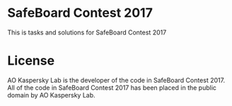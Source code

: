 SafeBoard Contest 2017
=====================
This is tasks and solutions for SafeBoard Contest 2017


License
=====================
AO Kaspersky Lab is the developer of the code in SafeBoard Contest 2017.
All of the code in SafeBoard Contest 2017 has been placed in the public domain by AO Kaspersky Lab.
